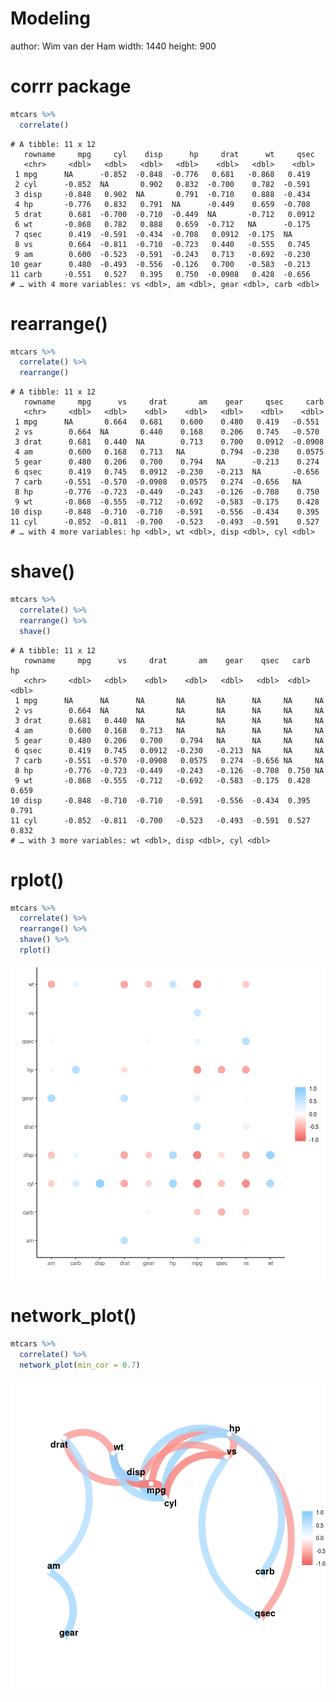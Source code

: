 Modeling
========================================================
author: Wim van der Ham
width: 1440
height: 900

corrr package
========================================================




```r
mtcars %>%
  correlate()
```

```
# A tibble: 11 x 12
   rowname     mpg     cyl    disp      hp     drat      wt     qsec
   <chr>     <dbl>   <dbl>   <dbl>   <dbl>    <dbl>   <dbl>    <dbl>
 1 mpg      NA      -0.852  -0.848  -0.776   0.681   -0.868   0.419 
 2 cyl      -0.852  NA       0.902   0.832  -0.700    0.782  -0.591 
 3 disp     -0.848   0.902  NA       0.791  -0.710    0.888  -0.434 
 4 hp       -0.776   0.832   0.791  NA      -0.449    0.659  -0.708 
 5 drat      0.681  -0.700  -0.710  -0.449  NA       -0.712   0.0912
 6 wt       -0.868   0.782   0.888   0.659  -0.712   NA      -0.175 
 7 qsec      0.419  -0.591  -0.434  -0.708   0.0912  -0.175  NA     
 8 vs        0.664  -0.811  -0.710  -0.723   0.440   -0.555   0.745 
 9 am        0.600  -0.523  -0.591  -0.243   0.713   -0.692  -0.230 
10 gear      0.480  -0.493  -0.556  -0.126   0.700   -0.583  -0.213 
11 carb     -0.551   0.527   0.395   0.750  -0.0908   0.428  -0.656 
# … with 4 more variables: vs <dbl>, am <dbl>, gear <dbl>, carb <dbl>
```

rearrange()
========================================================


```r
mtcars %>%
  correlate() %>%
  rearrange()
```

```
# A tibble: 11 x 12
   rowname     mpg      vs     drat       am    gear     qsec     carb
   <chr>     <dbl>   <dbl>    <dbl>    <dbl>   <dbl>    <dbl>    <dbl>
 1 mpg      NA       0.664   0.681    0.600    0.480   0.419   -0.551 
 2 vs        0.664  NA       0.440    0.168    0.206   0.745   -0.570 
 3 drat      0.681   0.440  NA        0.713    0.700   0.0912  -0.0908
 4 am        0.600   0.168   0.713   NA        0.794  -0.230    0.0575
 5 gear      0.480   0.206   0.700    0.794   NA      -0.213    0.274 
 6 qsec      0.419   0.745   0.0912  -0.230   -0.213  NA       -0.656 
 7 carb     -0.551  -0.570  -0.0908   0.0575   0.274  -0.656   NA     
 8 hp       -0.776  -0.723  -0.449   -0.243   -0.126  -0.708    0.750 
 9 wt       -0.868  -0.555  -0.712   -0.692   -0.583  -0.175    0.428 
10 disp     -0.848  -0.710  -0.710   -0.591   -0.556  -0.434    0.395 
11 cyl      -0.852  -0.811  -0.700   -0.523   -0.493  -0.591    0.527 
# … with 4 more variables: hp <dbl>, wt <dbl>, disp <dbl>, cyl <dbl>
```

shave()
========================================================


```r
mtcars %>%
  correlate() %>%
  rearrange() %>%
  shave()
```

```
# A tibble: 11 x 12
   rowname     mpg      vs     drat       am    gear    qsec   carb     hp
   <chr>     <dbl>   <dbl>    <dbl>    <dbl>   <dbl>   <dbl>  <dbl>  <dbl>
 1 mpg      NA      NA      NA       NA       NA      NA     NA     NA    
 2 vs        0.664  NA      NA       NA       NA      NA     NA     NA    
 3 drat      0.681   0.440  NA       NA       NA      NA     NA     NA    
 4 am        0.600   0.168   0.713   NA       NA      NA     NA     NA    
 5 gear      0.480   0.206   0.700    0.794   NA      NA     NA     NA    
 6 qsec      0.419   0.745   0.0912  -0.230   -0.213  NA     NA     NA    
 7 carb     -0.551  -0.570  -0.0908   0.0575   0.274  -0.656 NA     NA    
 8 hp       -0.776  -0.723  -0.449   -0.243   -0.126  -0.708  0.750 NA    
 9 wt       -0.868  -0.555  -0.712   -0.692   -0.583  -0.175  0.428  0.659
10 disp     -0.848  -0.710  -0.710   -0.591   -0.556  -0.434  0.395  0.791
11 cyl      -0.852  -0.811  -0.700   -0.523   -0.493  -0.591  0.527  0.832
# … with 3 more variables: wt <dbl>, disp <dbl>, cyl <dbl>
```

rplot()
========================================================


```r
mtcars %>%
  correlate() %>%
  rearrange() %>%
  shave() %>%
  rplot()
```

![plot of chunk unnamed-chunk-5](README-figure/unnamed-chunk-5-1.png)

network_plot()
========================================================


```r
mtcars %>%
  correlate() %>%
  network_plot(min_cor = 0.7)
```

![plot of chunk unnamed-chunk-6](README-figure/unnamed-chunk-6-1.png)
